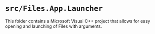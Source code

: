 # `src/Files.App.Launcher`

This folder contains a Microsoft Visual C++ project that allows for easy opening and launching of Files with arguments.
